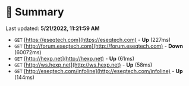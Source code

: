 # 📖 Summary
Last updated: **5/21/2022, 11:21:59 AM**

- `GET` [https://eseqtech.com](https://eseqtech.com) - **Up** (227ms)
- `GET` [http://forum.eseqtech.com](http://forum.eseqtech.com) - **Down** (60072ms)
- `GET` [http://hexp.net](http://hexp.net) - **Up** (61ms)
- `GET` [http://ws.hexp.net](http://ws.hexp.net) - **Up** (58ms)
- `GET` [http://eseqtech.com/infoline](http://eseqtech.com/infoline) - **Up** (144ms)
